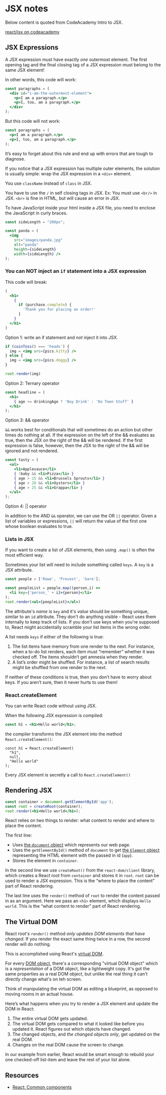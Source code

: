 # JSX notes

Below content is quoted from CodeAcademy Intro to JSX.

[react/jsx on codeacademy](https://www.codecademy.com/resources/docs/react/jsx)

## JSX Expressions

A JSX expression must have exactly _one_ outermost element. The first opening tag and the final closing tag of a JSX expression must belong to the same JSX element!

In other words, this code will work:

```jsx
const paragraphs = (
  <div id="i-am-the-outermost-element">
    <p>I am a paragraph.</p>
    <p>I, too, am a paragraph.</p>
  </div>
);
```

But this code will not work:

```jsx
const paragraphs = (
  <p>I am a paragraph.</p> 
  <p>I, too, am a paragraph.</p>
);
```

It’s easy to forget about this rule and end up with errors that are tough to diagnose.

If you notice that a JSX expression has multiple outer elements, the solution is usually simple: wrap the JSX expression in a `<div>` element.

You use `className` instead of `class` in JSX.

You have to use the `/` in self closing tags in JSX. Ex: You must use `<br/>` in JSX. `<br>` is fine in HTML, but will cause an error in JSX.

To have JavaScript inside your html inside a JSX file, you need to enclose the JavaScript in curly braces.

```jsx
const sideLength = "200px";

const panda = (
  <img 
    src="images/panda.jpg" 
    alt="panda" 
    height={sideLength} 
    width={sideLength} />
);
```

### You can NOT inject an `if` statement into a JSX expression

This code will break:

```jsx
(
  <h1>
    {
      if (purchase.complete) {
        'Thank you for placing an order!'
      }
    }
  </h1>
)
```

Option 1: write an if statement and _not_ inject it into JSX.

```jsx
if (coinToss() === 'heads') {
  img = <img src={pics.kitty} />
} else {
  img = <img src={pics.doggy} />
}

root.render(img)
```

Option 2: Ternary operator

```jsx
const headline = (
  <h1>
    { age >= drinkingAge ? 'Buy Drink' : 'Do Teen Stuff' }
  </h1>
);
```

Option 3: && operator

`&&` works best for conditionals that will sometimes do an action but other times do nothing at all.
If the expression on the left of the && evaluates as true, then the JSX on the right of the && will be rendered.
If the first expression is false, however, then the JSX to the right of the && will be ignored and not rendered.

```jsx
const tasty = (
  <ul>
    <li>Applesauce</li>
    { !baby && <li>Pizza</li> }
    { age > 15 && <li>Brussels Sprouts</li> }
    { age > 20 && <li>Oysters</li> }
    { age > 25 && <li>Grappa</li> }
  </ul>
);
```

Option 4: || operator

In addition to the AND `&&` operator, we can use the OR `||` operator. Given a list of variables or expressions, `||` will return the value of the first one whose boolean evaluates to true.

### Lists in JSX

If you want to create a list of JSX elements, then using `.map()` is often the most efficient way.

Sometimes your list will need to include something called `keys`. A `key` is a JSX attribute. 

```jsx
const people = ['Rowe', 'Prevost', 'Gare'];

const peopleList = people.map((person,i) =>
  <li key={'person_' + i}>{person}</li>
);
root.render(<ul>{peopleList}</ul>)
```

The attribute's _name_ is `key` and it's _value_ should be something unique, similar to an `id` attribute. They don't do anything visible - React uses them internally to keep track of lists. If you don't use keys when you're supposed to, React might accidentally scramble your list items in the wrong order.

A list needs `keys` if either of the following is true:

1. The list items have memory from one render to the next. For instance, when a to-do list renders, each item must “remember” whether it was checked off. The items shouldn’t get amnesia when they render.
2. A list’s order might be shuffled. For instance, a list of search results might be shuffled from one render to the next.

If neither of these conditions is true, then you don’t have to worry about keys. If you aren’t sure, then it never hurts to use them!

### React.createElement

You can write React code without using JSX.

When the following JSX expression is compiled:

```jsx
const h1 = <h1>Hello world</h1>;
```

the compiler transforms the JSX element into the method `React.createElement()`:

```react
const h1 = React.createElement(
  "h1",
  null,
  "Hello world"
);
```

Every JSX element is secretly a call to `React.createElement()`

## Rendering JSX

```jsx
const container = document.getElementById('app');
const root = createRoot(container);
root.render(<h1>Hello world</h1>);
```

React relies on two things to render: what content to render and where to place the content.

The first line:

- Uses [the `document` object](https://developer.mozilla.org/en-US/docs/Web/API/Document) which represents our web page.
- Uses the `getElementById()` method of `document` to get [the `Element` object](https://developer.mozilla.org/en-US/docs/Web/API/Element) representing the HTML element with the passed in id (`app`).
- Stores the element in `container`.

In the second line we use `createRoot()` from the `react-dom/client` library, which creates a React root from `container` and stores it in `root`. `root` can be used to render a JSX expression. This is the “where to place the content” part of React rendering.

The last line uses the `render()` method of `root` to render the content passed in as an argument. Here we pass an `<h1>` element, which displays `Hello world`. This is the “what content to render” part of React rendering.

## The Virtual DOM

React root's `render()` method _only updates DOM elements that have changed._ If you render the exact same thing twice in a row, the second render will do nothing.

This is accomplished using React's [virtual DOM](https://www.youtube.com/watch?v=jwRAdGLUarw).

For every [DOM object](http://eloquentjavascript.net/13_dom.html), there's a corresponding "virtual DOM object" which is a _representation_ of a DOM object, like a lightweight copy. It's got the same properties as a real DOM object, but unlike the real thing it can't directly change what's on teh screen.

Think of manipulating the virtual DOM as editing a blueprint, as opposed to moving rooms in an actual house.

Here’s what happens when you try to render a JSX element and update the DOM in React:

1. The entire virtual DOM gets updated.
1. The virtual DOM gets compared to what it looked like before you updated it. React figures out which objects have changed.
1. The changed objects, and _the changed objects only_, get updated on the real DOM.
1. Changes on the real DOM cause the screen to change.

In our example from earlier, React would be smart enough to rebuild your one checked-off list-item and leave the rest of your list alone.

## Resources

- [React: Common components](https://react.dev/reference/react-dom/components/common#)